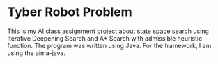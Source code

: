 Tyber Robot Problem
===================

This is my AI class assignment project about state space search using Iterative Deepening Search and A* Search with admissible heuristic function. The program was written using Java. For the framework, I am using the aima-java.

